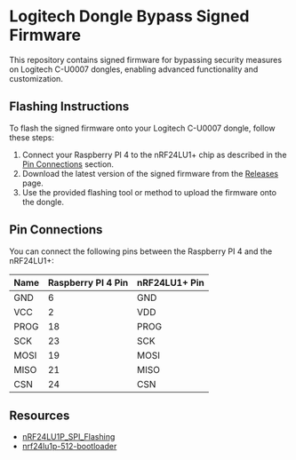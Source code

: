 # Logitech Dongle Bypass Signed Firmware

This repository contains signed firmware for bypassing security measures on Logitech C-U0007 dongles, enabling advanced functionality and customization.

## Flashing Instructions

To flash the signed firmware onto your Logitech C-U0007 dongle, follow these steps:

1. Connect your Raspberry PI 4 to the nRF24LU1+ chip as described in the [Pin Connections](#pin-connections) section.
2. Download the latest version of the signed firmware from the [Releases](https://github.com/yourusername/Logitech_Dongle_Bypass_Signed_Firmware/releases) page.
3. Use the provided flashing tool or method to upload the firmware onto the dongle.

## Pin Connections

You can connect the following pins between the Raspberry PI 4 and the nRF24LU1+:

| Name  | Raspberry PI 4 Pin | nRF24LU1+ Pin |
|-------|---------------------|--------------|
| GND   | 6                   | GND          |
| VCC   | 2                   | VDD          |
| PROG  | 18                  | PROG         |
| SCK   | 23                  | SCK          |
| MOSI  | 19                  | MOSI         |
| MISO  | 21                  | MISO         |
| CSN   | 24                  | CSN          |

## Resources

- [nRF24LU1P_SPI_Flashing](https://github.com/ShigemoriHakura/nRF24LU1P_SPI_Flashing)
- [nrf24lu1p-512-bootloader](https://github.com/ahtn/nrf24lu1p-512-bootloader)
